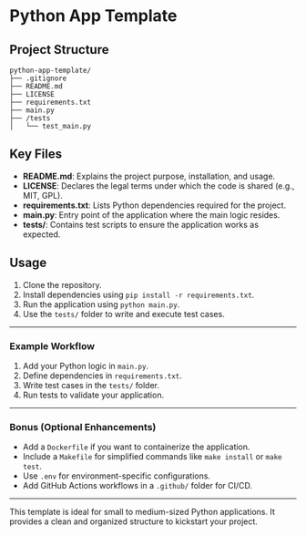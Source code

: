 # Python App Template

## Project Structure
```
python-app-template/
├── .gitignore
├── README.md
├── LICENSE
├── requirements.txt
├── main.py
├── /tests
│   └── test_main.py
```

## Key Files
- **README.md**: Explains the project purpose, installation, and usage.
- **LICENSE**: Declares the legal terms under which the code is shared (e.g., MIT, GPL).
- **requirements.txt**: Lists Python dependencies required for the project.
- **main.py**: Entry point of the application where the main logic resides.
- **tests/**: Contains test scripts to ensure the application works as expected.

## Usage
1. Clone the repository.
2. Install dependencies using `pip install -r requirements.txt`.
3. Run the application using `python main.py`.
4. Use the `tests/` folder to write and execute test cases.

---

### Example Workflow
1. Add your Python logic in `main.py`.
2. Define dependencies in `requirements.txt`.
3. Write test cases in the `tests/` folder.
4. Run tests to validate your application.

---

### Bonus (Optional Enhancements)
- Add a `Dockerfile` if you want to containerize the application.
- Include a `Makefile` for simplified commands like `make install` or `make test`.
- Use `.env` for environment-specific configurations.
- Add GitHub Actions workflows in a `.github/` folder for CI/CD.

---

This template is ideal for small to medium-sized Python applications. It provides a clean and organized structure to kickstart your project.